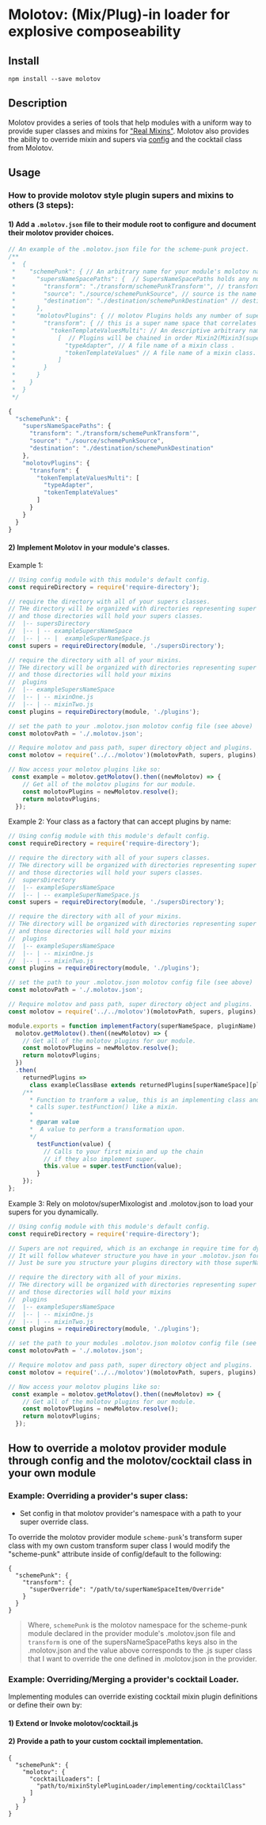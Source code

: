 # Molotov: (Mix/Plug)-in loader for explosive composeability

## Install

`npm install --save molotov`

## Description

Molotov provides a series of tools that help modules with a uniform way to provide super classes and mixins for ["Real Mixins"](http://justinfagnani.com/2015/12/21/real-mixins-with-javascript-classes/). Molotov also provides the ability to override mixin and supers via [config](https://www.npmjs.com/package/config) and the cocktail class from Molotov.


## Usage

### How to provide molotov style plugin supers and mixins to others (3 steps):

#### 1) Add a `.molotov.json` file to their module root to configure and document their molotov provider choices.

```js
// An example of the .molotov.json file for the scheme-punk project.
/**
 *  {
 *    "schemePunk": { // An arbitrary name for your module's molotov name space.
 *      "supersNameSpacePaths": {  // SupersNameSpacePaths holds any number of super name spaces.
 *        "transform": "./transform/schemePunkTransform'", // transform is the name space. the value is the path to the transform super class.
 *        "source": "./source/schemePunkSource", // source is the name space, the value is the path to the source super class.
 *        "destination": "./destination/schemePunkDestination" // destination is the name space, the value is the path to the destination super class.
 *      },
 *      "molotovPlugins": { // molotov Plugins holds any number of super name spaces holding any number of plugins.
 *        "transform": { // this is a super name space that correlates to a super in the superNameSpacePaths.
 *          "tokenTemplateValuesMulti": // An descriptive arbitrary name chosen for this plugin.
 *            [  // Plugins will be chained in order Mixin2(Mixin3(superclass));
 *              "typeAdapter", // A file name of a mixin class .
 *              "tokenTemplateValues" // A file name of a mixin class.
 *            ]
 *        }
 *      }
 *    }
 *  }
 */

{
  "schemePunk": {
    "supersNameSpacePaths": {
      "transform": "./transform/schemePunkTransform'",
      "source": "./source/schemePunkSource",
      "destination": "./destination/schemePunkDestination"
    },
    "molotovPlugins": {
      "transform": {
        "tokenTemplateValuesMulti": [
          "typeAdapter",
          "tokenTemplateValues"
        ]
      }
    }
  }
}
```

#### 2) Implement Molotov in your module's classes.


Example 1:
```js
// Using config module with this module's default config.
const requireDirectory = require('require-directory');

// require the directory with all of your supers classes.
// THe directory will be organized with directories representing super name spaces
// and those directories will hold your supers classes. 
//  |-- supersDirectory
//  |-- | -- exampleSupersNameSpace
//  |-- | -- |  exampleSuperNameSpace.js
const supers = requireDirectory(module, './supersDirectory');

// require the directory with all of your mixins.
// THe directory will be organized with directories representing super name spaces
// and those directories will hold your mixins
//  plugins
//  |-- exampleSupersNameSpace
//  |-- | -- mixinOne.js
//  |-- | -- mixinTwo.js
const plugins = requireDirectory(module, './plugins');

// set the path to your .molotov.json molotov config file (see above)
const molotovPath = './.molotov.json';

// Require molotov and pass path, super directory object and plugins.
const molotov = require('../../molotov')(molotovPath, supers, plugins);

// Now access your molotov plugins like so:
 const example = molotov.getMolotov().then((newMolotov) => {
    // Get all of the molotov plugins for our module.
    const molotovPlugins = newMolotov.resolve();
    return molotovPlugins;
  });
```

Example 2: Your class as a factory that can accept plugins by name:

```js
// Using config module with this module's default config.
const requireDirectory = require('require-directory');

// require the directory with all of your supers classes.
// THe directory will be organized with directories representing super name spaces
// and those directories will hold your supers classes. 
//  supersDirectory
//  |-- exampleSupersNameSpace
//  |-- | -- exampleSuperNameSpace.js
const supers = requireDirectory(module, './supersDirectory');

// require the directory with all of your mixins.
// THe directory will be organized with directories representing super name spaces
// and those directories will hold your mixins
//  plugins
//  |-- exampleSupersNameSpace
//  |-- | -- mixinOne.js
//  |-- | -- mixinTwo.js
const plugins = requireDirectory(module, './plugins');

// set the path to your .molotov.json molotov config file (see above)
const molotovPath = './.molotov.json';

// Require molotov and pass path, super directory object and plugins.
const molotov = require('../../molotov')(molotovPath, supers, plugins);

module.exports = function implementFactory(superNameSpace, pluginName) {
  molotov.getMolotov().then((newMolotov) => {
    // Get all of the molotov plugins for our module.
    const molotovPlugins = newMolotov.resolve();
    return molotovPlugins;
  })
  .then(
    returnedPlugins =>
      class exampleClassBase extends returnedPlugins[superNameSpace][pluginName] {
    /**
      * Function to tranform a value, this is an implementing class and thus
      * calls super.testFunction() like a mixin.
      *
      * @param value
      *  A value to perform a transformation upon.
      */
        testFunction(value) {
          // Calls to your first mixin and up the chain
          // if they also implement super.
          this.value = super.testFunction(value);
        }
    });
};
```

Example 3: Rely on molotov/superMixologist and .molotov.json to load your supers for you dynamically.
```js
// Using config module with this module's default config.
const requireDirectory = require('require-directory');

// Supers are not required, which is an exchange in require time for dynamic requires.
// It will follow whatever structure you have in your .molotov.json for supers.
// Just be sure you structure your plugins directory with those superNameSpaces.

// require the directory with all of your mixins.
// THe directory will be organized with directories representing super name spaces
// and those directories will hold your mixins
//  plugins
//  |-- exampleSupersNameSpace
//  |-- | -- mixinOne.js
//  |-- | -- mixinTwo.js
const plugins = requireDirectory(module, './plugins');

// set the path to your modules .molotov.json molotov config file (see above)
const molotovPath = './.molotov.json';

// Require molotov and pass path, super directory object and plugins.
const molotov = require('../../molotov')(molotovPath, supers, plugins);

// Now access your molotov plugins like so:
 const example = molotov.getMolotov().then((newMolotov) => {
    // Get all of the molotov plugins for our module.
    const molotovPlugins = newMolotov.resolve();
    return molotovPlugins;
  });
```

## How to override a molotov provider module through config and the molotov/cocktail class in your own module

### Example: Overriding a provider's super class:
* Set config in that molotov provider's namespace with a path to your super override class. 

To override the molotov provider module `scheme-punk`'s transform super class with my own custom transform super class I would modify the "scheme-punk" attribute inside of config/default to the following:
```
{
  "schemePunk": {
    "transform": {
      "superOverride": "/path/to/superNameSpaceItem/Override"
    }
  }
}
```
> Where, `schemePunk` is the molotov namespace for the scheme-punk module declared in the provider module's .molotov.json file and
`transform` is one of the supersNameSpacePaths keys also in the .molotov.json and the value above corresponds to the .js super class that I want to override the one defined in .molotov.json in the provider.

### Example: Overriding/Merging a provider's cocktail Loader.

Implementing modules can override existing cocktail mixin plugin definitions or define their own by:

#### 1) Extend or Invoke molotov/cocktail.js

#### 2) Provide a path to your custom cocktail implementation.
```
{
  "schemePunk": {
    "molotov": {
      "cocktailLoaders": [
        "path/to/mixinStylePluginLoader/implementing/cocktailClass"
      ]
    }
  }
}
```
